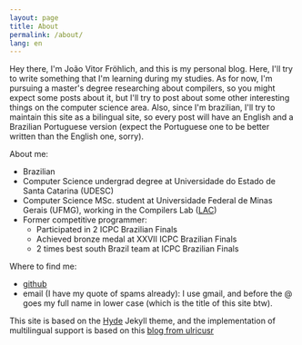 ```yaml
---
layout: page
title: About
permalink: /about/
lang: en
---
```


Hey there, I'm João Vitor Fröhlich, and this is my personal blog. Here, I'll try to write something that I'm learning during my studies. As for now, I'm pursuing a master's degree researching about compilers, so you might expect some posts about it, but I'll try to post about some other interesting things on the computer science area. Also, since I'm brazilian, I'll try to maintain this site as a bilingual site, so every post will have an English and a Brazilian Portuguese version (expect the Portuguese one to be better written than the English one, sorry).

About me:

- Brazilian
- Computer Science undergrad degree at Universidade do Estado de Santa Catarina (UDESC)
- Computer Science MSc. student at Universidade Federal de Minas Gerais (UFMG), working in the Compilers Lab ([LAC](https://lac-dcc.github.io/))
- Former competitive programmer:
    - Participated in 2 ICPC Brazilian Finals
    - Achieved bronze medal at XXVII ICPC Brazilian Finals
    - 2 times best south Brazil team at ICPC Brazilian Finals

Where to find me:

- [github](https://github.com/joao-frohlich)
- email (I have my quote of spams already): I use gmail, and before the @ goes my full name in lower case (which is the title of this site btw).

This site is based on the [Hyde](https://hyde.getpoole.com/) Jekyll theme, and the implementation of multilingual support is based on this [blog from ulricusr](https://www.rueth.info/multilingual-github-pages/)

<!-- This is the base Jekyll theme. You can find out more info about customizing your Jekyll theme, as well as basic Jekyll usage documentation at [jekyllrb.com](https://jekyllrb.com/)

You can find the source code for Minima at GitHub:
[jekyll][jekyll-organization] /
[minima](https://github.com/jekyll/minima)

You can find the source code for Jekyll at GitHub:
[jekyll][jekyll-organization] /
[jekyll](https://github.com/jekyll/jekyll)


[jekyll-organization]: https://github.com/jekyll -->
